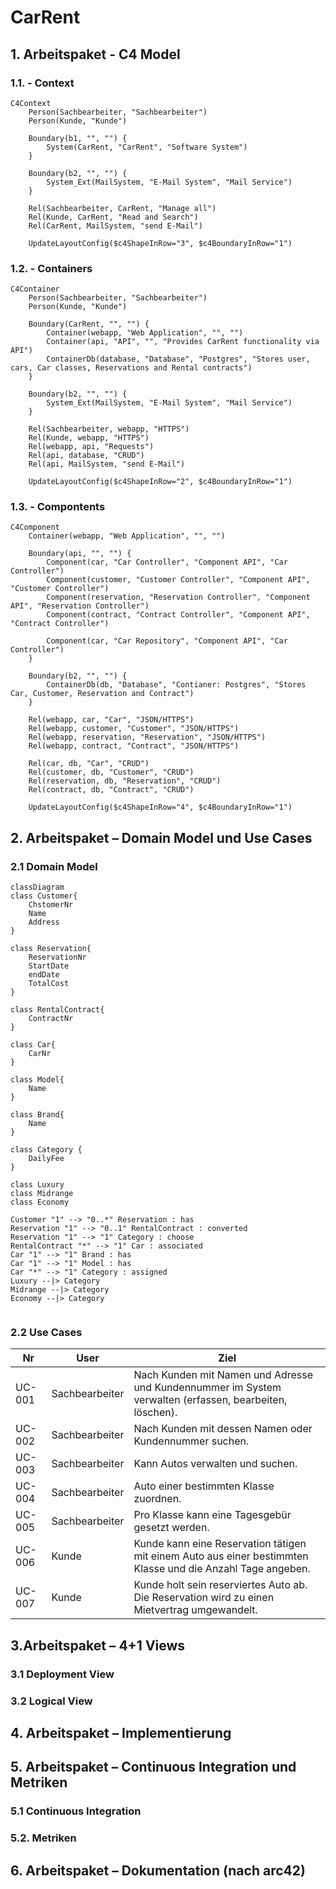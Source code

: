 # CarRent

## 1.  Arbeitspaket - C4 Model

### 1.1. - Context
```mermaid
C4Context
    Person(Sachbearbeiter, "Sachbearbeiter")
    Person(Kunde, "Kunde")

    Boundary(b1, "", "") {
        System(CarRent, "CarRent", "Software System")
    }

    Boundary(b2, "", "") {
        System_Ext(MailSystem, "E-Mail System", "Mail Service")
    }

    Rel(Sachbearbeiter, CarRent, "Manage all")
    Rel(Kunde, CarRent, "Read and Search")
    Rel(CarRent, MailSystem, "send E-Mail")

    UpdateLayoutConfig($c4ShapeInRow="3", $c4BoundaryInRow="1")
```

### 1.2. - Containers
```mermaid
C4Container
    Person(Sachbearbeiter, "Sachbearbeiter")
    Person(Kunde, "Kunde")

    Boundary(CarRent, "", "") {
        Container(webapp, "Web Application", "", "")
        Container(api, "API", "", "Provides CarRent functionality via API")
        ContainerDb(database, "Database", "Postgres", "Stores user, cars, Car classes, Reservations and Rental contracts")
    }

    Boundary(b2, "", "") {
        System_Ext(MailSystem, "E-Mail System", "Mail Service")
    }

    Rel(Sachbearbeiter, webapp, "HTTPS")
    Rel(Kunde, webapp, "HTTPS")
    Rel(webapp, api, "Requests")
    Rel(api, database, "CRUD")
    Rel(api, MailSystem, "send E-Mail")

    UpdateLayoutConfig($c4ShapeInRow="2", $c4BoundaryInRow="1")
```

### 1.3. - Compontents
```mermaid
C4Component
    Container(webapp, "Web Application", "", "")

    Boundary(api, "", "") {
        Component(car, "Car Controller", "Component API", "Car Controller")
        Component(customer, "Customer Controller", "Component API", "Customer Controller")
        Component(reservation, "Reservation Controller", "Component API", "Reservation Controller")
        Component(contract, "Contract Controller", "Component API", "Contract Controller")

        Component(car, "Car Repository", "Component API", "Car Controller")
    }

    Boundary(b2, "", "") {
        ContainerDb(db, "Database", "Contianer: Postgres", "Stores Car, Customer, Reservation and Contract")
    }

    Rel(webapp, car, "Car", "JSON/HTTPS")
    Rel(webapp, customer, "Customer", "JSON/HTTPS")
    Rel(webapp, reservation, "Reservation", "JSON/HTTPS")
    Rel(webapp, contract, "Contract", "JSON/HTTPS")

    Rel(car, db, "Car", "CRUD")
    Rel(customer, db, "Customer", "CRUD")
    Rel(reservation, db, "Reservation", "CRUD")
    Rel(contract, db, "Contract", "CRUD")

    UpdateLayoutConfig($c4ShapeInRow="4", $c4BoundaryInRow="1")
```

## 2.  Arbeitspaket – Domain Model und Use Cases

### 2.1 Domain Model

```mermaid
classDiagram
class Customer{
    ChstomerNr
    Name
    Address
}

class Reservation{
    ReservationNr
    StartDate
    endDate
    TotalCost
}

class RentalContract{
    ContractNr
}

class Car{
    CarNr
}

class Model{
    Name
}

class Brand{
    Name
}

class Category {
    DailyFee
}

class Luxury
class Midrange
class Economy

Customer "1" --> "0..*" Reservation : has
Reservation "1" --> "0..1" RentalContract : converted
Reservation "1" --> "1" Category : choose
RentalContract "*" --> "1" Car : associated
Car "1" --> "1" Brand : has
Car "1" --> "1" Model : has
Car "*" --> "1" Category : assigned
Luxury --|> Category
Midrange --|> Category
Economy --|> Category


```

### 2.2 Use Cases
| Nr     | User           | Ziel                                                                                                        |
| ------ | -------------- | ----------------------------------------------------------------------------------------------------------- |
| UC-001 | Sachbearbeiter | Nach Kunden mit Namen und Adresse und Kundennummer im System verwalten (erfassen, bearbeiten, löschen).     |
| UC-002 | Sachbearbeiter | Nach Kunden mit dessen Namen oder Kundennummer suchen.                                                      |
| UC-003 | Sachbearbeiter | Kann Autos verwalten und suchen.                                                                            |
| UC-004 | Sachbearbeiter | Auto einer bestimmten Klasse zuordnen.                                                                      |
| UC-005 | Sachbearbeiter | Pro Klasse kann eine Tagesgebür gesetzt werden.                                                             |
| UC-006 | Kunde          | Kunde kann eine Reservation tätigen mit einem Auto aus einer bestimmten Klasse und die Anzahl Tage angeben. |
| UC-007 | Kunde          | Kunde holt sein reserviertes Auto ab. Die Reservation wird zu einen Mietvertrag umgewandelt.                |

## 3.Arbeitspaket – 4+1 Views

### 3.1 Deployment View

### 3.2 Logical View

## 4. Arbeitspaket – Implementierung

## 5. Arbeitspaket – Continuous Integration und Metriken

### 5.1 Continuous Integration

### 5.2. Metriken

## 6. Arbeitspaket – Dokumentation (nach arc42)